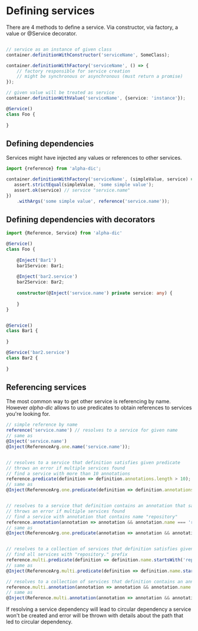 # Defining services
There are 4 methods to define a service. Via constructor, via factory, a value or @Service decorator.

```typescript

// service as an instance of given class 
container.definitionWithConstructor('serviceName', SomeClass);

container.definitionWithFactory('serviceName', () => {
    // factory responsible for service creation
    // might be synchronous or asynchronous (must return a promise)
});

// given value will be treated as service
container.definitionWithValue('serviceName', {service: 'instance'});

@Service()
class Foo {
    
}
```

## Defining dependencies
Services might have injected any values or references to other services.

```javascript
import {reference} from 'alpha-dic';

container.definitionWithFactory('serviceName', (simpleValue, service) => {
   assert.strictEqual(simpleValue, 'some simple value');
   assert.ok(service) // service "service.name"
})
    .withArgs('some simple value', reference('service.name'));
```

## Defining dependencies with decorators
```typescript
import {Reference, Service} from 'alpha-dic'

@Service()
class Foo {
    
    @Inject('Bar1')
    bar1Service: Bar1;
    
    @Inject('bar2.service')
    bar2Service: Bar2;
    
    constructor(@Inject('service.name') private service: any) {
        
    }   
}


@Service()
class Bar1 {
    
}

@Service('bar2.service')
class Bar2 {
    
}
```

## Referencing services

The most common way to get other service is referencing by name. However _alpha-dic_ allows to use predicates to obtain references to services you're looking for.
```javascript
// simple reference by name
reference('service.name') // resolves to a service for given name
// same as
@Inject('service.name')
@Inject(ReferenceArg.one.name('service.name'));


// resolves to a service that definition satisfies given predicate
// throws an error if multiple services found
// find a service with more than 10 annotations
reference.predicate(definition => definition.annotations.length > 10); 
// same as
@Inject(ReferenceArg.one.predicate(definition => definition.annotations.length > 10));


// resolves to a service that definition contains an annotation that satisfies given predicate
// throws an error if multiple services found
// find a service with annotation that contains name "repository"
reference.annotation(annotation => annotation && annotation.name === 'repository');
// same as
@Inject(ReferenceArg.one.predicate(annotation => annotation && annotation.name === 'repository'));


// resolves to a collection of services that definition satisfies given predicate
// find all services with "repository." prefix
reference.multi.predicate(definition => definition.name.startsWith('repository.'));
// same as
@Inject(ReferenceArg.multi.predicate(definition => definition.name.startsWith('repository.')));

// resolves to a collection of services that definition contains an annotation that satisfies given predicate
reference.multi.annotation(annotation => annotation && annotation.name === 'repository')
// same as
@Inject(Reference.multi.annotation(annotation => annotation && annotation.name === 'repository'));

```

If resolving a service dependency will lead to circular dependency a service won't be created and error will be thrown with details about the path that led to circular dependency.